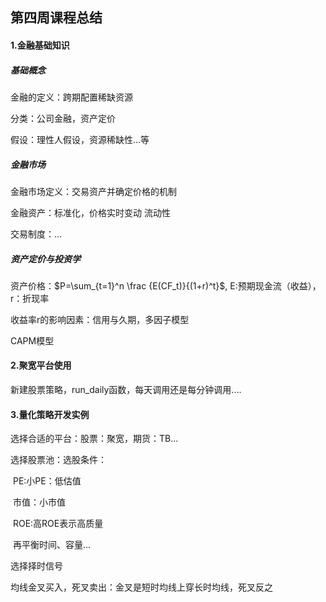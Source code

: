 ## 第四周课程总结

#### 1.金融基础知识

##### 基础概念

金融的定义：跨期配置稀缺资源

分类：公司金融，资产定价

假设：理性人假设，资源稀缺性...等

##### 金融市场

金融市场定义：交易资产并确定价格的机制

金融资产：标准化，价格实时变动      流动性

交易制度：...

##### 资产定价与投资学

资产价格：$P=\sum_{t=1}^n \frac {E(CF_t)}{(1+r)^t}$, E:预期现金流（收益），r：折现率

收益率r的影响因素：信用与久期，多因子模型

CAPM模型

#### 2.聚宽平台使用

新建股票策略，run_daily函数，每天调用还是每分钟调用....

#### 3.量化策略开发实例

选择合适的平台：股票：聚宽，期货：TB...

选择股票池：选股条件：

​	PE:小PE：低估值

​	市值：小市值

​	ROE:高ROE表示高质量

​	再平衡时间、容量...

选择择时信号

均线金叉买入，死叉卖出：金叉是短时均线上穿长时均线，死叉反之

